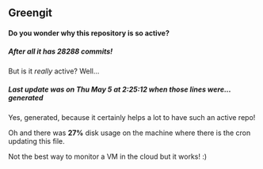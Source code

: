 ## Greengit

#### Do you wonder why this repository is so active?

##### After all it has 28288 commits!

But is it *really* active? Well...

##### Last update was on Thu May 5 at 2:25:12 when those lines were... generated

Yes, generated, because it certainly helps a lot to have such an active repo!

Oh and there was **27%** disk usage on the machine
where there is the cron updating this file.

Not the best way to monitor a VM in the cloud but it works! :)
